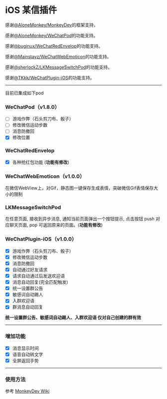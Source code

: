 # iOS 某信插件
感谢[@AloneMonkey/MonkeyDev](https://github.com/AloneMonkey/MonkeyDev)的框架支持，

感谢[@AloneMonkey/WeChatPod](https://github.com/AloneMonkey/WeChatPod)的功能支持。

感谢[@buginux/WeChatRedEnvelop](https://github.com/buginux/WeChatRedEnvelop)的功能支持。

感谢[@Mainstayz/WeChatWebEmoticon](https://github.com/Mainstayz/WeChatWebEmoticon)的功能支持。

感谢[@sherlockZ/LKMessageSwitchPod](https://github.com/sherlockZ/LKMessageSwitchPod)的功能支持。

感谢[@TKkk/WeChatPlugin-iOS](https://github.com/TKkk-iOSer/WeChatPlugin-iOS)的功能支持。

---

目前已集成如下pod

### WeChatPod（v1.8.0）
- [ ] 游戏作弊（石头剪刀布、骰子）
- [ ] 修改微信运动步数
- [ ] 消息防撤回
- [x] 修改位置

### WeChatRedEnvelop
- [x] 各种抢红包功能 (**功能有修改**)

### WeChatWebEmoticon（v1.0.0）
在微信WebView上，对Gif，静态图一键保存生成表情，突破微信Gif表情保存大小的限制

### LKMessageSwitchPod
在任意页面, 接收到异步消息, 通知当前页面弹出一个按钮提示, 点击按钮 push 对应聊天页面, pop 可返回原来的页面。(**功能有修改**)

### WeChatPlugin-iOS（v1.0.0）
- [x] 游戏作弊（石头剪刀布、骰子）
- [x] 修改微信运动步数
- [x] 消息防撤回
- [x] 自动通过好友请求
- [x] 请求自动通过后发送欢迎语
- [x] 消息自动回复(完全匹配触发)
- [x] 统一设置群公告
- [x] 敏感词自动踢人
- [x] 入群欢迎语
- [x] 群消息自动回复

**统一设置群公告、敏感词自动踢人、入群欢迎语 仅对自己创建的群有效**

---

### 增加功能
- [x] 消息显示时间
- [x] 语音自动转文字
- [x] 全屏返回手势

---

### 使用方法
参考 [MonkeyDev Wiki](https://github.com/AloneMonkey/MonkeyDev/wiki) 

